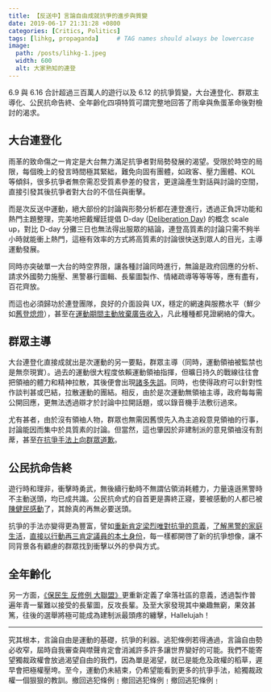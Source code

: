 ```yaml
---
title: 【反送中】言論自由成就抗爭的進步與質變
date: 2019-06-17 21:31:28 +0800
categories: [Critics, Politics]
tags: [lihkg, propaganda]     # TAG names should always be lowercase
image: 
  path: /posts/lihkg-1.jpeg
  width: 600
  alt: 大家熟知的連登
---
```


6.9 與 6.16 合計超過三百萬人的遊行以及 6.12 的抗爭質變，大台連登化、群眾主導化、公民抗命告終、全年齡化四項特質可謂完整地回答了雨傘與魚蛋革命後對檢討的渴求。

## 大台連登化

雨革的致命傷之一肯定是大台無力滿足抗爭者對局勢發展的渴望。受限於時空的局限，每個晚上的發言時間極其緊絀，難免向固有團體，如政客、壓力團體、KOL 等傾斜，很多抗爭者無奈需忍受質素參差的發言，更遑論產生對話與討論的空間，直接引發其後抗爭者對大台的不信任與衝擊。

而是次反送中運動，絕大部份的討論與形勢分析都在連登進行，透過正負評功能和熱門主題整理，完美地把戴耀廷提倡 D-day ([Deliberation Day](https://en.wikipedia.org/wiki/Deliberation_Day)) 的概念 scale up，對比 D-day 分攤三日也無法得出服眾的結論，連登高質素的討論只需不夠半小時就能衝上熱門，這極有效率的方式將高質素的討論很快送到眾人的目光，主導運動發展。

同時亦突破單一大台的時空界限，讓各種討論同時進行，無論是政府回應的分析、請求外國勢力施壓、黑警暴行圖輯、長輩圖製作、情緒疏導等等等等，應有盡有，百花齊放。

而這也必須歸功於連登團隊，良好的介面設與 UX，穩定的網速與服務水平（鮮少如[舊登熄燈](https://evchk.wikia.org/zh/wiki/%E7%86%84%E7%99%BB)），甚至在[運動期間主動放棄廣告收入](https://lihkg.com/thread/1202856/)，凡此種種都見證網絡的偉大。

## 群眾主導

大台連登化直接成就出是次運動的另一要點，群眾主導（同時，運動領䄂被監禁也是無奈現實）。過去的運動很大程度依賴運動領䄂指揮，但曠日持久的戰線往往會把領䄂的體力和精神拉散，其後便會出現[諸多失誤](https://hk.thenewslens.com/article/10659)。同時，也使得政府可以針對性作談判甚或巴結，拉散運動的團結。相反，由於是次運動無領䄂主導，政府每每需公開回應，更無法透過辯才於討論中拉開話題，或以錄音機手法敷衍過來。

尤有甚者，由於沒有領䄂人物，群眾也無需因舊恨先入為主追殺意見領䄂的行事，討論能因而集中於具質素的討論。但當然，這也肇因於非建制派的意見領䄂沒有割蓆，甚至[在抗爭手法上向群眾道歉](https://www.youtube.com/watch?v=Lh-KEF_76ac)。

## 公民抗命告終

遊行時和理非，衝擊時勇武，無後續行動時不無謂佔領消耗體力，力量遠遜黑警時不主動送頭，均已成共識。公民抗命式的自首更是壽終正寢，要被感動的人都已被[陳健民感動](https://www.youtube.com/playlist?list=PLzZhu8PJylVfnJsziYAnyfECLeywjuyRO)了，其餘真的再無必要送頭。

抗爭的手法亦變得更為豐富，譬如[重新肯定梁烈唯對抗爭的意義](https://www.youtube.com/watch?v=k9EC2ETTP0M)，[了解黑警的家庭生活](https://lihkg.com/thread/1215143/page/28)，[直接以行動再三肯定議員的本土身份](https://lihkg.com/thread/1204438/page/1)，每一樣都開啓了新的抗爭想像，讓不同背景各有顧慮的群眾找到衝擊以外的參與方式。

## 全年齡化

另一方面，[《保民生 反修例 大聯盟》](https://lihkg.com/thread/1218758/page/1)更重新定義了傘落社區的意義，透過製作普遍年青一輩難以接受的長輩圖，反攻長輩。及至大家發現其中樂趣無窮，果效甚篤，往後的選舉將極可能成為建制派最頭疼的纏擊，Hallelujah！

---

究其根本，言論自由是運動的基礎，抗爭的利器。逃犯條例若得通過，言論自由勢必收窄，屆時自我審查與噤聲肯定會消滅許多許多讓世界變好的可能。我們不能寄望獨裁政權會放過渴望自由的我們，因為單是渴望，就已是能危及政權的稻草，遲早會把極權壓垮。至今，運動仍未結束，仍希望能看到更多的抗爭手法，給獨裁政權一個狠狠的教訓。撤回逃犯條例﹗撤回逃犯條例﹗撤回逃犯條例﹗

